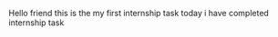 Hello friend this is the my first internship task
today i have completed internship task
 
 
 
  
   
 
